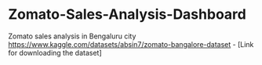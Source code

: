 # Zomato-Sales-Analysis-Dashboard
Zomato sales analysis in Bengaluru city 
https://www.kaggle.com/datasets/absin7/zomato-bangalore-dataset - [Link for downloading the dataset]
